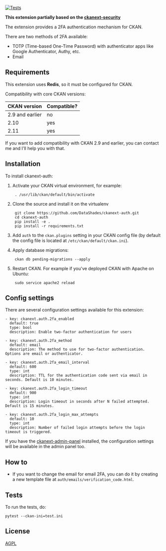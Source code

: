 [![Tests](https://github.com/DataShades/ckanext-auth/actions/workflows/test.yml/badge.svg)](https://github.com/DataShades/ckanext-auth/actions/workflows/test.yml)

__This extension partially based on the [ckanext-security](https://github.com/data-govt-nz/ckanext-security)__

The extension provides a 2FA authentication mechanism for CKAN.

There are two methods of 2FA available:
- TOTP (Time-based One-Time Password) with authenticator apps like Google Authenticator, Authy, etc.
- Email


## Requirements

This extension uses __Redis__, so it must be configured for CKAN.

Compatibility with core CKAN versions:

| CKAN version    | Compatible?   |
| --------------- | ------------- |
| 2.9 and earlier | no            |
| 2.10            | yes           |
| 2.11            | yes           |

If you want to add compatibility with CKAN 2.9 and earlier, you can contact me
and I'll help you with that.

## Installation

To install ckanext-auth:

1. Activate your CKAN virtual environment, for example:

        . /usr/lib/ckan/default/bin/activate

2. Clone the source and install it on the virtualenv

        git clone https://github.com/DataShades/ckanext-auth.git
        cd ckanext-auth
        pip install -e .
        pip install -r requirements.txt

3. Add `auth` to the `ckan.plugins` setting in your CKAN
   config file (by default the config file is located at
   `/etc/ckan/default/ckan.ini`).

4. Apply database migrations:

        ckan db pending-migrations --apply

5. Restart CKAN. For example if you've deployed CKAN with Apache on Ubuntu:

        sudo service apache2 reload


## Config settings

There are several configuration settings available for this extension:

    - key: ckanext.auth.2fa_enabled
      default: true
      type: bool
      description: Enable two-factor authentication for users

    - key: ckanext.auth.2fa_method
      default: email
      description: The method to use for two-factor authentication. Options are email or authenticator.

    - key: ckanext.auth.2fa_email_interval
      default: 600
      type: int
      description: TTL for the authentication code sent via email in seconds. Default is 10 minutes.

    - key: ckanext.auth.2fa_login_timeout
      default: 900
      type: int
      description: Login timeout in seconds after N failed attempted. Default is 15 minutes.

    - key: ckanext.auth.2fa_login_max_attempts
      default: 10
      type: int
      description: Number of failed login attempts before the login timeout is triggered.

If you have the [ckanext-admin-panel](https://github.com/DataShades/ckanext-admin-panel) installed, the configuration settings will be available in the admin panel too.

## How to

- If you want to change the email for email 2FA, you can do it by creating a new template file at `auth/emails/verification_code.html`.

## Tests

To run the tests, do:

    pytest --ckan-ini=test.ini


## License

[AGPL](https://www.gnu.org/licenses/agpl-3.0.en.html)
